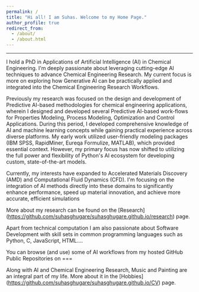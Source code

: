 ```yaml
---
permalink: /
title: "Hi all! I am Suhas. Welcome to my Home Page."
author_profile: true
redirect_from: 
  - /about/
  - /about.html
---
```


---
I hold a PhD in Applications of Artificial Intelligence (AI) in Chemical Engineering. I'm deeply passionate about leveraging cutting-edge AI techniques to advance Chemical Engineering Research. My current focus is more on exploring how Generative AI can be practically applied and integrated into the Chemical Engineering Research Workflows.

Previously my research was focused on the design and development of Predictive AI-based methodologies for chemical engineering applications, wherein I designed and developed several Predictive AI-based work-flows for Properties Modeling, Process Modeling, Optimization and Control Applications. During this period, I developed comprehensive knowledge of AI and machine learning concepts while gaining practical experience across diverse platforms. My early work utilized user-friendly modeling packages (IBM SPSS, RapidMiner, Eureqa Formulize, MATLAB), which provided essential context. However, my primary focus has now shifted to utilizing the full power and flexibility of Python's AI ecosystem for developing custom, state-of-the-art models.

Currently, my interests have expanded to Accelerated Materials Discovery (AMD) and Computational Fluid Dynamics (CFD). I'm focusing on the integration of AI methods directly into these domains to significantly enhance performance, speed up material innovation, and achieve more accurate, efficient simulations

More about my research can be found on the [Research] (https://github.com/suhasghugare/suhasghugare.github.io/research) page.

Apart from technical computation I am also passionate about Software Development with skill sets in common programming languages such as Python, C, JavaScript, HTML….

You can browse (and use) some of AI workflows from my hosted GitHub Public Repositories on === 

Along with AI and Chemical Engineering Research, Music and Painting are an integral part of my life. More about it in the [Hobbies] (https://github.com/suhasghugare/suhasghugare.github.io/CV) page.
